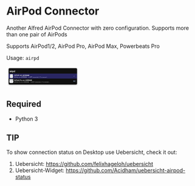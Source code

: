 # AirPod Connector

Another Alfred AirPod Connector with zero configuration. Supports more than one pair of AirPods

Supports AirPod1/2, AirPod Pro, AirPod Max, Powerbeats Pro

Usage: `airpd`

<img src="README.assets/airpd_screen.png" alt="airpd_screen" style="zoom:40%;" />

## Required

* Python 3

## TIP

To show connection status on Desktop use Uebersicht, check it out:

1. Uebersicht: https://github.com/felixhageloh/uebersicht
2. Uebersicht-Widget: https://github.com/Acidham/uebersicht-airpod-status



